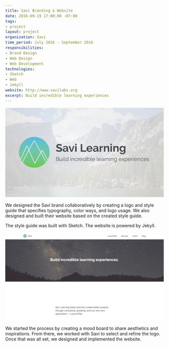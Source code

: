 ```yaml
---
title: Savi Branding & Website
date: 2016-09-19 17:00:00 -07:00
tags:
- project
layout: project
organization: Savi
time_period: July 2016 - September 2016
responsibilities:
- Brand Design
- Web Design
- Web Development
technologies:
- Sketch
- Web
- Jekyll
website: http://www.savilabs.org
excerpt: Build incredible learning experiences
---
```


![Savi Logo](/img/projects/savi-learning-branding.png)

We designed the Savi brand collaboratively by creating a logo and style guide that specifies typography, color ways, and logo usage. We also designed and built their website based on the created style guide.

The style guide was built with Sketch. The website is powered by Jekyll.

![Savi Website](/img/projects/savi-learning-website.png)

We started the process by creating a mood board to share aesthetics and inspirations. From there, we worked with Savi to select and refine the logo. Once that was all set, we designed and implemented the website.
